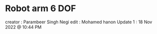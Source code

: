 # Robot arm 6 DOF 
creator : Parambeer Singh Negi
edit : Mohamed hanon 
Update 1 : 18 Nov 2022 @ 10:44 PM

